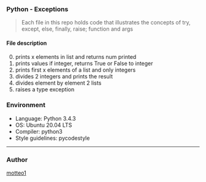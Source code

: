 ### Python - Exceptions
> Each file in this repo holds code that illustrates the concepts of try, except, else, finally, raise; function and args

#### File description
0. prints x elements in list and returns num printed
1. prints values if integer, returns True or False to integer
2. prints first x elements of a list and only integers
3. divides 2 integers and prints the result
4. divides element by element 2 lists
5. raises a type exception

### Environment
* Language: Python 3.4.3
* OS: Ubuntu 20.04 LTS
* Compiler: python3
* Style guidelines: pycodestyle

***

### Author
[motteo1](https://github.com/Motteo1)
